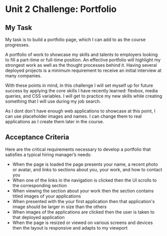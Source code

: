 # Unit 2 Challenge: Portfolio

## My Task

My task is to build a portfolio page, which I can add to as the course progresses. 

A portfolio of work to showcase my skills and talents to employers looking to fill a part-time or full-time position. An effective portfolio will highlight my strongest work as well as the thought processes behind it. Having several deployed projects is a minimum requirement to receive an initial interview at many companies. 

With these points in mind, in this challenge I will set myself up for future success by applying the core skills I have recently learned: flexbox, media queries, and CSS variables. I will get to practice my new skills while creating something that I will use during my job search. 

As I dont don't have enough web applications to showcase at this point, I can use placeholder images and names. I can change them to real applications as I create them later in the course.

## Acceptance Criteria

Here are the critical requirements necessary to develop a portfolio that satisfies a typical hiring manager’s needs:

* When the page is loaded the page presents your name, a recent photo or avatar, and links to sections about you, your work, and how to contact you
* When one of the links in the navigation is clicked then the UI scrolls to the corresponding section
* When viewing the section about your work then the section contains titled images of your applications
* When presented with the your first application then that application's image should be larger in size than the others
* When images of the applications are clicked then the user is taken to that deployed application
* When the page is resized or viewed on various screens and devices then the layout is responsive and adapts to my viewport



